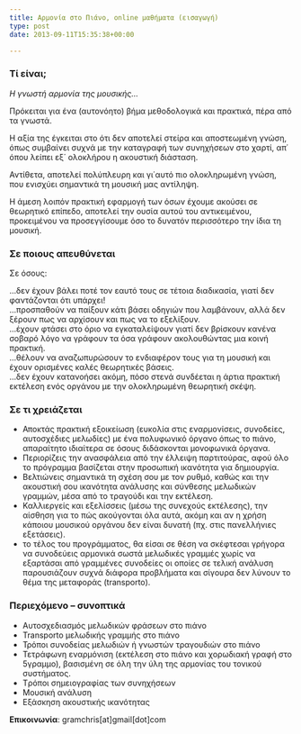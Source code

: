 ```yaml
---
title: Αρμονία στο Πιάνο, online μαθήματα (εισαγωγή)
type: post
date: 2013-09-11T15:35:38+00:00

---
```

### Τί είναι;

_Η γνωστή αρμονία της μουσικής&#8230;_ 

Πρόκειται για ένα (αυτονόητο) βήμα μεθοδολογικά και πρακτικά, πέρα από τα γνωστά.

Η αξία της έγκειται στο ότι δεν αποτελεί στείρα και αποστεωμένη γνώση, όπως συμβαίνει συχνά με την καταγραφή των συνηχήσεων στο χαρτί, απ΄ όπου λείπει εξ΄ ολοκλήρου η ακουστική διάσταση.

Αντίθετα, αποτελεί πολύπλευρη και γι΄αυτό πιο ολοκληρωμένη γνώση, που ενισχύει σημαντικά τη μουσική μας αντίληψη.

Η άμεση λοιπόν πρακτική εφαρμογή των όσων έχουμε ακούσει σε θεωρητικό επίπεδο, αποτελεί την ουσία αυτού του αντικειμένου, προκειμένου να προσεγγίσουμε όσο το δυνατόν περισσότερο την ίδια τη μουσική.

### Σε ποιους απευθύνεται

Σε όσους:

&#8230;δεν έχουν βάλει ποτέ τον εαυτό τους σε τέτοια διαδικασία, γιατί δεν φαντάζονται ότι υπάρχει!<br /> &#8230;προσπαθούν να παίξουν κάτι βάσει οδηγιών που λαμβάνουν, αλλά δεν ξέρουν πως να αρχίσουν και πως να το εξελίξουν.<br /> &#8230;έχουν φτάσει στο όριο να εγκαταλείψουν γιατί δεν βρίσκουν κανένα σοβαρό λόγο να γράφουν τα όσα γράφουν ακολουθώντας μια κοινή πρακτική.<br /> &#8230;θέλουν να αναζωπυρώσουν το ενδιαφέρον τους για τη μουσική και έχουν ορισμένες καλές θεωρητικές βάσεις.<br /> &#8230;δεν έχουν κατανοήσει ακόμη, πόσο στενά συνδέεται η άρτια πρακτική εκτέλεση ενός οργάνου με την ολοκληρωμένη θεωρητική σκέψη.

### Σε τι χρειάζεται

  * Αποκτάς πρακτική εξοικείωση (ευκολία στις εναρμονίσεις, συνοδείες, αυτοσχέδιες μελωδίες) με ένα πολυφωνικό όργανο όπως το πιάνο, απαραίτητο ιδιαίτερα σε όσους διδάσκονται μονοφωνικά όργανα.
  * Περιορίζεις την ανασφάλεια από την έλλειψη παρτιτούρας, αφού όλο το πρόγραμμα βασίζεται στην προσωπική ικανότητα για δημιουργία.
  * Βελτιώνεις σημαντικά τη σχέση σου με τον ρυθμό, καθώς και την ακουστική σου ικανότητα ανάλυσης και σύνθεσης μελωδικών γραμμών, μέσα από το τραγούδι και την εκτέλεση.
  * Καλλιεργείς και εξελίσσεις (μέσω της συνεχούς εκτέλεσης), την αίσθηση για το πώς ακούγονται όλα αυτά, ακόμη και αν η χρήση κάποιου μουσικού οργάνου δεν είναι δυνατή (πχ. στις πανελλήνιες εξετάσεις).
  * το τέλος του προγράμματος, θα είσαι σε θέση να σκέφτεσαι γρήγορα να συνοδεύεις αρμονικά σωστά μελωδικές γραμμές χωρίς να εξαρτάσαι από γραμμένες συνοδείες οι οποίες σε τελική ανάλυση παρουσιάζουν συχνά διάφορα προβλήματα και σίγουρα δεν λύνουν το θέμα της μεταφοράς (transporto).

### Περιεχόμενο &#8211; συνοπτικά

  * Αυτοσχεδιασμός μελωδικών φράσεων στο πιάνο
  * Transporto μελωδικής γραμμής στο πιάνο
  * Τρόποι συνοδείας μελωδιών ή γνωστών τραγουδιών στο πιάνο
  * Τετράφωνη εναρμόνιση (εκτέλεση στο πιάνο και χορωδιακή γραφή στο 5γραμμο), βασισμένη σε όλη την ύλη της αρμονίας του τονικού συστήματος.
  * Tρόποι σημειογραφίας των συνηχήσεων
  * Μουσική ανάλυση
  * Εξάσκηση ακουστικής ικανότητας

**Επικοινωνία**: gramchris[at]gmail[dot]com
